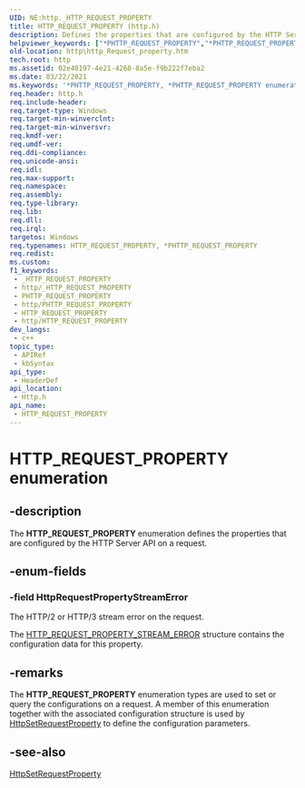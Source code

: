 ```yaml
---
UID: NE:http._HTTP_REQUEST_PROPERTY
title: HTTP_REQUEST_PROPERTY (http.h)
description: Defines the properties that are configured by the HTTP Server API on a request.
helpviewer_keywords: ["*PHTTP_REQUEST_PROPERTY","*PHTTP_REQUEST_PROPERTY enumeration [HTTP]","HTTP_REQUEST_PROPERTY","HTTP_REQUEST_PROPERTY enumeration [HTTP]","HttpRequestPropertyStreamError","http.http_Request_property","http/*PHTTP_REQUEST_PROPERTY","http/HTTP_REQUEST_PROPERTY","http/HttpRequestPropertyStreamError"]
old-location: http\http_Request_property.htm
tech.root: http
ms.assetid: 02e40197-4e21-4268-8a5e-f9b222f7eba2
ms.date: 03/22/2021
ms.keywords: '*PHTTP_REQUEST_PROPERTY, *PHTTP_REQUEST_PROPERTY enumeration [HTTP], HTTP_REQUEST_PROPERTY, HTTP_REQUEST_PROPERTY enumeration [HTTP], HttpRequestPropertyStreamError, http.http_Request_property, http/*PHTTP_REQUEST_PROPERTY, http/HTTP_REQUEST_PROPERTY, http/HttpRequestPropertyStreamError'
req.header: http.h
req.include-header:
req.target-type: Windows
req.target-min-winverclnt:
req.target-min-winversvr:
req.kmdf-ver:
req.umdf-ver:
req.ddi-compliance:
req.unicode-ansi:
req.idl:
req.max-support:
req.namespace:
req.assembly:
req.type-library:
req.lib:
req.dll:
req.irql:
targetos: Windows
req.typenames: HTTP_REQUEST_PROPERTY, *PHTTP_REQUEST_PROPERTY
req.redist:
ms.custom:
f1_keywords:
 - _HTTP_REQUEST_PROPERTY
 - http/_HTTP_REQUEST_PROPERTY
 - PHTTP_REQUEST_PROPERTY
 - http/PHTTP_REQUEST_PROPERTY
 - HTTP_REQUEST_PROPERTY
 - http/HTTP_REQUEST_PROPERTY
dev_langs:
 - c++
topic_type:
 - APIRef
 - kbSyntax
api_type:
 - HeaderDef
api_location:
 - Http.h
api_name:
 - HTTP_REQUEST_PROPERTY
---
```


# HTTP_REQUEST_PROPERTY enumeration


## -description

The **HTTP\_REQUEST\_PROPERTY** enumeration defines the properties that are configured by the HTTP Server API on a request.

## -enum-fields

### -field HttpRequestPropertyStreamError

The HTTP/2 or HTTP/3 stream error on the request.

The [HTTP\_REQUEST\_PROPERTY\_STREAM\_ERROR](/windows/win32/api/http/ns-http-http_request_property_stream_error) structure contains the configuration data for this property.

## -remarks

The **HTTP\_REQUEST\_PROPERTY** enumeration types are used to set or query the configurations on a request. A member of this enumeration together with the associated configuration structure is used by [HttpSetRequestProperty](/windows/desktop/api/http/nf-http-httpsetrequestproperty) to define the configuration parameters.

## -see-also

[HttpSetRequestProperty](/windows/desktop/api/http/nf-http-httpsetrequestproperty)
